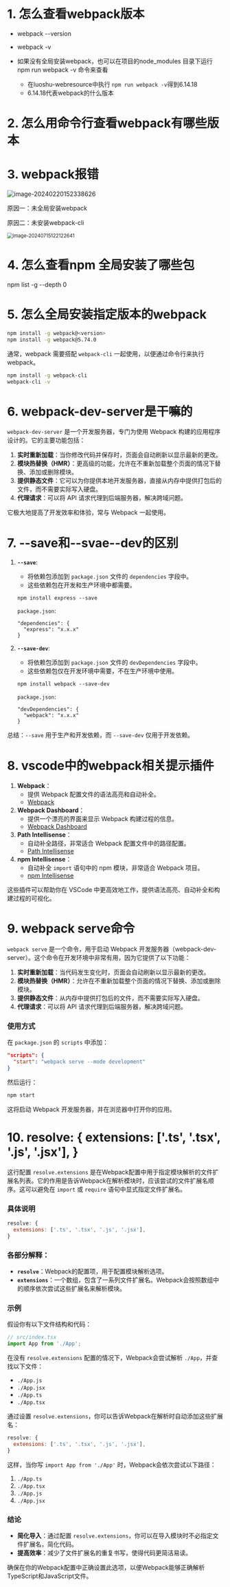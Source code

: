 # 1. 怎么查看webpack版本

- webpack --version

- webpack -v

- 如果没有全局安装webpack，也可以在项目的node_modules 目录下运行 npm run webpack -v 命令来查看
  - 在luoshu-webresource中执行 `npm run webpack -v`得到6.14.18
  - 6.14.18代表webpack的什么版本

# 2. 怎么用命令行查看webpack有哪些版本

# 3. webpack报错

![image-20240220152338626](学习过程中查找的问题.assets/image-20240220152338626.png)

原因一：未全局安装webpack

原因二：未安装webpack-cli

<img src="学习过程中查找的问题.assets/image-20240715122122641.png" alt="image-20240715122122641" style="zoom:80%;" />

# 4. 怎么查看npm 全局安装了哪些包

npm list -g --depth 0

# 5. 怎么全局安装指定版本的webpack

```bash
npm install -g webpack@<version>
npm install -g webpack@5.74.0
```

通常，webpack 需要搭配 `webpack-cli` 一起使用，以便通过命令行来执行 webpack。

```bash
npm install -g webpack-cli
webpack-cli -v
```

# 6. webpack-dev-server是干嘛的

`webpack-dev-server` 是一个开发服务器，专门为使用 Webpack 构建的应用程序设计的。它的主要功能包括：

1. **实时重新加载**：当你修改代码并保存时，页面会自动刷新以显示最新的更改。
2. **模块热替换（HMR）**：更高级的功能，允许在不重新加载整个页面的情况下替换、添加或删除模块。
3. **提供静态文件**：它可以为你提供本地开发服务器，直接从内存中提供打包后的文件，而不需要实际写入硬盘。
4. **代理请求**：可以将 API 请求代理到后端服务器，解决跨域问题。

它极大地提高了开发效率和体验，常与 Webpack 一起使用。

# 7. --save和--svae--dev的区别

1. **`--save`**:

   - 将依赖包添加到 `package.json` 文件的 `dependencies` 字段中。
   - 这些依赖包在开发和生产环境中都需要。

   ```
   npm install express --save
   ```
   
   `package.json`:

   ```
   "dependencies": {
     "express": "x.x.x"
   }
   ```
   
2. **`--save-dev`**:

   - 将依赖包添加到 `package.json` 文件的 `devDependencies` 字段中。
   - 这些依赖包仅在开发环境中需要，不在生产环境中使用。

   ```
   npm install webpack --save-dev
   ```
   
   `package.json`:

   ```
   "devDependencies": {
     "webpack": "x.x.x"
   }
   ```

总结：`--save` 用于生产和开发依赖，而 `--save-dev` 仅用于开发依赖。

# 8. vscode中的webpack相关提示插件

1. **Webpack**：
   - 提供 Webpack 配置文件的语法高亮和自动补全。
   - [Webpack](https://marketplace.visualstudio.com/items?itemName=steoates.autoimport)
2. **Webpack Dashboard**：
   - 提供一个漂亮的界面来显示 Webpack 构建过程的信息。
   - [Webpack Dashboard](https://marketplace.visualstudio.com/items?itemName=FormidableLabs.vscode-aurora)
3. **Path Intellisense**：
   - 自动补全路径，非常适合 Webpack 配置文件中的路径配置。
   - [Path Intellisense](https://marketplace.visualstudio.com/items?itemName=christian-kohler.path-intellisense)
4. **npm Intellisense**：
   - 自动补全 `import` 语句中的 npm 模块，非常适合 Webpack 项目。
   - [npm Intellisense](https://marketplace.visualstudio.com/items?itemName=christian-kohler.npm-intellisense)

这些插件可以帮助你在 VSCode 中更高效地工作，提供语法高亮、自动补全和构建过程的可视化。

# 9. webpack serve命令

`webpack serve` 是一个命令，用于启动 Webpack 开发服务器（webpack-dev-server）。这个命令在开发环境中非常有用，因为它提供了以下功能：

1. **实时重新加载**：当代码发生变化时，页面会自动刷新以显示最新的更改。
2. **模块热替换（HMR）**：允许在不重新加载整个页面的情况下替换、添加或删除模块。
3. **提供静态文件**：从内存中提供打包后的文件，而不需要实际写入硬盘。
4. **代理请求**：可以将 API 请求代理到后端服务器，解决跨域问题。

### 使用方式

在 `package.json` 的 `scripts` 中添加：

```json
"scripts": {
  "start": "webpack serve --mode development"
}
```

然后运行：

```bash
npm start
```

这将启动 Webpack 开发服务器，并在浏览器中打开你的应用。

# 10. resolve: {    extensions: ['.ts', '.tsx', '.js', '.jsx'],  }

这行配置 `resolve.extensions` 是在Webpack配置中用于指定模块解析的文件扩展名列表。它的作用是告诉Webpack在解析模块时，应该尝试的文件扩展名顺序。这可以避免在 `import` 或 `require` 语句中显式指定文件扩展名。

### 具体说明

```javascript
resolve: {
  extensions: ['.ts', '.tsx', '.js', '.jsx'],
}
```

### 各部分解释：

- **`resolve`**：Webpack的配置项，用于配置模块解析选项。
- **`extensions`**：一个数组，包含了一系列文件扩展名。Webpack会按照数组中的顺序依次尝试这些扩展名来解析模块。

### 示例

假设你有以下文件结构和代码：

```javascript
// src/index.tsx
import App from './App';
```

在没有 `resolve.extensions` 配置的情况下，Webpack会尝试解析 `./App`，并查找以下文件：

- `./App.js`
- `./App.jsx`
- `./App.ts`
- `./App.tsx`

通过设置 `resolve.extensions`，你可以告诉Webpack在解析时自动添加这些扩展名：

```javascript
resolve: {
  extensions: ['.ts', '.tsx', '.js', '.jsx'],
}
```

这样，当你写 `import App from './App'` 时，Webpack会依次尝试以下路径：

1. `./App.ts`
2. `./App.tsx`
3. `./App.js`
4. `./App.jsx`

### 结论

- **简化导入**：通过配置 `resolve.extensions`，你可以在导入模块时不必指定文件扩展名，简化代码。
- **提高效率**：减少了文件扩展名的重复书写，使得代码更简洁易读。

确保在你的Webpack配置中正确设置此选项，以便Webpack能够正确解析TypeScript和JavaScript文件。





































